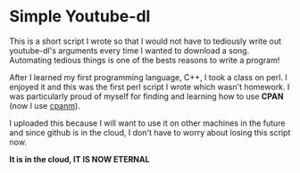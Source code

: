 Simple Youtube-dl 
===================
This is a short script I wrote so that I would not have to tediously write out youtube-dl's arguments every time I wanted to download a song. Automating tedious things is one of the bests reasons to write a program!

After I learned my first programming language, C++, I took a class on perl. I enjoyed it and this was the first perl script I wrote which wasn't homework. I was particularly proud of myself for finding and learning how to use **CPAN** (now I use [cpanm](http://search.cpan.org/~miyagawa/App-cpanminus-1.7040/bin/cpanm)).

I uploaded this because I will want to use it on other machines in the future and since github is in the cloud, I don't have to worry about losing this script now. 

**It is in the cloud, IT IS NOW ETERNAL**
